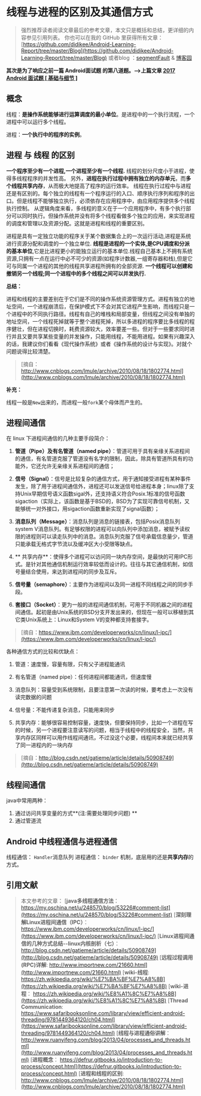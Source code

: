 # 线程与进程的区别及其通信方式

> 强烈推荐读者阅读文章最后的参考文章，本文只是概括和总结，更详细的内容参见引用列表。
> 你也可以在我的 GitHub 里获得所有文章：[https://github.com/didikee/Android-Learning-Report/tree/master/Blog](https://github.com/didikee/Android-Learning-Report/tree/master/Blog)
> 或者blog ：[segmentFault](https://segmentfault.com/blog/didikee) & [博客园](http://www.cnblogs.com/didikee/)

**其次是为了响应之前一篇 Android面试题 的第八道题。-->上篇文章 [2017 Android 面试题 [ 基础与细节 ]](https://segmentfault.com/a/1190000008720237)**

## 概念

线程：**是操作系统能够进行运算调度的最小单位**。是进程中的一个执行流程，一个进程中可以运行多个线程。

进程：**一个执行中的程序的实例**。

## 进程 与 线程 的区别

**一个程序至少有一个进程,一个进程至少有一个线程.**
线程的划分尺度小于进程，使得多线程程序的并发性高。
另外，**进程在执行过程中拥有独立的内存单元**，而**多个线程共享内存**，从而极大地提高了程序的运行效率。
线程在执行过程中与进程还是有区别的。每个独立的线程有一个程序运行的入口、顺序执行序列和程序的出口。但是线程不能够独立执行，必须依存在应用程序中，由应用程序提供多个线程执行控制。
从逻辑角度来看，多线程的意义在于一个应用程序中，有多个执行部分可以同时执行。但操作系统并没有将多个线程看做多个独立的应用，来实现进程的调度和管理以及资源分配。这就是进程和线程的重要区别。

进程是具有一定独立功能的程序关于某个数据集合上的一次运行活动,进程是系统进行资源分配和调度的一个独立单位.
**线程是进程的一个实体,是CPU调度和分派的基本单位**,它是比进程更小的能独立运行的基本单位.线程自己基本上不拥有系统资源,只拥有一点在运行中必不可少的资源(如程序计数器,一组寄存器和栈),但是它可与同属一个进程的其他的线程共享进程所拥有的全部资源.
**一个线程可以创建和撤销另一个线程;同一个进程中的多个线程之间可以并发执行.**

**总结：**

进程和线程的主要差别在于它们是不同的操作系统资源管理方式。进程有独立的地址空间，一个进程崩溃后，在保护模式下不会对其它进程产生影响，而线程只是一个进程中的不同执行路径。线程有自己的堆栈和局部变量，但线程之间没有单独的地址空间，一个线程死掉就等于整个进程死掉，所以多进程的程序要比多线程的程序健壮，但在进程切换时，耗费资源较大，效率要差一些。但对于一些要求同时进行并且又要共享某些变量的并发操作，只能用线程，不能用进程。如果有兴趣深入的话，我建议你们看看《现代操作系统》或者《操作系统的设计与实现》。对就个问题说得比较清楚。

> [摘自：http://www.cnblogs.com/lmule/archive/2010/08/18/1802774.html](http://www.cnblogs.com/lmule/archive/2010/08/18/1802774.html)

**补充：**

线程一般是`New`出来的，而进程一般`fork`某个母体而产生的。

## 进程间通信

在 linux 下进程间通信的几种主要手段简介：

1. **管道（Pipe）及有名管道（named pipe）**：管道可用于具有亲缘关系进程间的通信，有名管道克服了管道没有名字的限制，因此，除具有管道所具有的功能外，它还允许无亲缘关系进程间的通信；

2. **信号（Signal）**：信号是比较复杂的通信方式，用于通知接受进程有某种事件发生，除了用于进程间通信外，进程还可以发送信号给进程本身；linux除了支持Unix早期信号语义函数sigal外，还支持语义符合Posix.1标准的信号函数sigaction（实际上，该函数是基于BSD的，BSD为了实现可靠信号机制，又能够统一对外接口，用sigaction函数重新实现了signal函数）；
3. **消息队列（Message）**：消息队列是消息的链接表，包括Posix消息队列system V消息队列。有足够权限的进程可以向队列中添加消息，被赋予读权限的进程则可以读走队列中的消息。消息队列克服了信号承载信息量少，管道只能承载无格式字节流以及缓冲区大小受限等缺点。

4. ** 共享内存**：使得多个进程可以访问同一块内存空间，是最快的可用IPC形式。是针对其他通信机制运行效率较低而设计的。往往与其它通信机制，如信号量结合使用，来达到进程间的同步及互斥。

5. **信号量（semaphore）**：主要作为进程间以及同一进程不同线程之间的同步手段。

6. **套接口（Socket）**：更为一般的进程间通信机制，可用于不同机器之间的进程间通信。起初是由Unix系统的BSD分支开发出来的，但现在一般可以移植到其它类Unix系统上：Linux和System V的变种都支持套接字。

> [摘自：https://www.ibm.com/developerworks/cn/linux/l-ipc/](https://www.ibm.com/developerworks/cn/linux/l-ipc/)

各种通信方式的比较和优缺点：

1. 管道：速度慢，容量有限，只有父子进程能通讯

2. 有名管道（named pipe）：任何进程间都能通讯，但速度慢

3. 消息队列：容量受到系统限制，且要注意第一次读的时候，要考虑上一次没有读完数据的问题

4. 信号量：不能传递复杂消息，只能用来同步

5. 共享内存：能够很容易控制容量，速度快，但要保持同步，比如一个进程在写的时候，另一个进程要注意读写的问题，相当于线程中的线程安全，当然，共享内存区同样可以用作线程间通讯，不过没这个必要，线程间本来就已经共享了同一进程内的一块内存

> [摘自：http://blog.csdn.net/gatieme/article/details/50908749](http://blog.csdn.net/gatieme/article/details/50908749)

## 线程间通信

java中常用两种：

1. 通过访问共享变量的方式**(注:需要处理同步问题) **
2. 通过管道流

## Android 中线程通信与进程通信

线程通信： `Handler`消息队列
进程通信： `binder` 机制，底层用的还是**共享内存**的方式。

## 引用文献

> 本文参考的文章：
> [**java多线程通信方法**： https://my.oschina.net/u/248570/blog/53226#comment-list](https://my.oschina.net/u/248570/blog/53226#comment-list)
> [**深刻理解Linux进程间通信（IPC）**： https://www.ibm.com/developerworks/cn/linux/l-ipc/](https://www.ibm.com/developerworks/cn/linux/l-ipc/)
> [**Linux进程间通信的几种方式总结--linux内核剖析（七）**： http://blog.csdn.net/gatieme/article/details/50908749](http://blog.csdn.net/gatieme/article/details/50908749)
> [**远程过程调用(RPC)详解**: http://www.importnew.com/21660.html](http://www.importnew.com/21660.html)
> [**wiki-线程**: https://zh.wikipedia.org/wiki/%E7%BA%BF%E7%A8%8B](https://zh.wikipedia.org/wiki/%E7%BA%BF%E7%A8%8B)
> [**wiki-进程**： https://zh.wikipedia.org/wiki/%E8%A1%8C%E7%A8%8B](https://zh.wikipedia.org/wiki/%E8%A1%8C%E7%A8%8B)
> [**Thread Communication**: https://www.safaribooksonline.com/library/view/efficient-android-threading/9781449364120/ch04.html](https://www.safaribooksonline.com/library/view/efficient-android-threading/9781449364120/ch04.html)
> [**线程与进程通俗讲解**： http://www.ruanyifeng.com/blog/2013/04/processes_and_threads.html](http://www.ruanyifeng.com/blog/2013/04/processes_and_threads.html)
> [**进程概念**： https://defrur.gitbooks.io/introduction-to-process/concept.html](https://defrur.gitbooks.io/introduction-to-process/concept.html)
> [**进程和线程的区别**: http://www.cnblogs.com/lmule/archive/2010/08/18/1802774.html](http://www.cnblogs.com/lmule/archive/2010/08/18/1802774.html)




